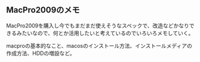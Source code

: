 ## MacPro2009のメモ

MacPro2009を購入し今でもまだまだ使えそうなスペックで、改造などかなりできるみたいなので、何とか活用したいと考えているのでいろいろメモしていく。

macproの基本的なこと、macosのインストール方法、インストールメディアの作成方法、HDDの増設など。

